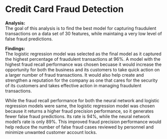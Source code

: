 # Credit Card Fraud Detection

**Analysis:**<br>
The goal of this analysis is to find the best model for capturing fraudulent transactions on a data set of 30 features, while maintaing a very low level of false fraud predictions.


**Findings:**<br>
The logistic regression model was selected as the final model as it captured the highest percentage of fraudulent transactions at 96%. A model with the highest fraud recall performance was chosen becuase it would increase the opportunity for both the business and its customers to take quick action on a larger number of fraud transactions. It would also help create and strengthen a reputation for the company as one that cares for the security of its customers and takes effective action in managing fraudulent transactions.  

While the fraud recall performance for both the neural network and logistic regression models were same, the logistic regression model was chosen because it returns a higher fraud precision performance, so it generates fewer false fraud predictions. Its rate is 94%, while the neural network model’s rate is only 89%. This improved fraud precision performance would help reduce the number of false fraud cases reviewed by personnel and minimize unwanted customer account locks.


